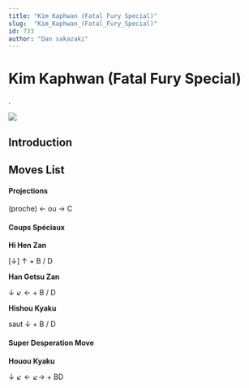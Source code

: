 ```yaml
---
title: "Kim Kaphwan (Fatal Fury Special)"
slug:  "Kim_Kaphwan_(Fatal_Fury_Special)"
id: 733
author: "Dan sakazaki"
---
```


# Kim Kaphwan (Fatal Fury Special)

.

![](/images/Ffspkim.PNG)  

## Introduction

## Moves List

#### Projections

(proche) ← ou → C

#### Coups Spéciaux

**Hi Hen Zan**

\[↓\] ↑ + B / D

**Han Getsu Zan**

↓ ↙ ← + B / D

**Hishou Kyaku**

saut ↓ + B / D

#### Super Desperation Move

**Houou Kyaku**

↓ ↙ ← ↙→ + BD
